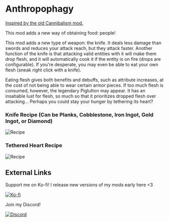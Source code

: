 # Anthropophagy

[Inspired by the old Cannibalism mod.](https://www.curseforge.com/minecraft/mc-mods/cannibalism)

This mod adds a new way of obtaining food: people!

This mod adds a new type of weapon: the knife. It deals less damage than swords and reduces your attack reach, but they
attack faster. Another function of the knife is that attacking valid entities with it will make them drop flesh, and it
will automatically cook it if the entity is on fire (drops are configurable). If you're desperate, you may even be able
to eat your own flesh (sneak right click with a knife).

Eating flesh gives both benefits and debuffs, such as attribute increases, at the cost of not being able to wear certain
armor pieces. If too much flesh is consumed, however, the legendary Piglutton may appear. It has an insatiable lust for
flesh, so much so that it prioritizes dropped flesh over attacking... Perhaps you could stay your hunger by tethering
its heart?

### Knife Recipe (Can be Planks, Cobblestone, Iron Ingot, Gold Ingot, or Diamond)
![Recipe](https://i.imgur.com/FAM9tbi.png)

### Tethered Heart Recipe
![Recipe](https://i.imgur.com/9prQJYL.png)

## External Links
Support me on Ko-fi! I release new versions of my mods early here &lt;3

[![Ko-fi](https://i.imgur.com/6pkJV6h.png)](https://ko-fi.com/moriyashiine)

Join my Discord!

[![Discord](https://i.imgur.com/72QzxP1.png)](https://discord.gg/Am6M8VQ)
